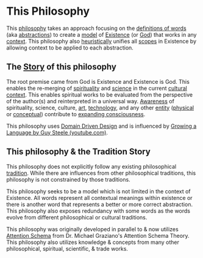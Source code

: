 # This Philosophy

This [philosophy](./philosophy.md) takes an approach focusing on the [definitions of words](definition-based-philosophy.md) (aka [abstractions](./abstraction.md)) to create a [model](./model.md) of [Existence](./existence.md) (or [God](./god.md)) that works in any [context](./context.md). This philosophy also [heuristically](./heuristic.md) unifies all [scopes](./scope.md) in Existence by allowing context to be applied to each abstraction.

## The [Story](./story.md) of this philosophy

The root premise came from God is Existence and Existence is God. This enables the re-merging of [spirituality](./spirituality.md) and [science](./science.md) in the current [cultural](./culture.md) [context](./context.md). This enables spiritual works to be evaluated from the perspective of the author(s) and reinterpreted in a universal way. [Awareness](./awareness.md) of spirituality, science, culture, [art](./art.md), [technology](./technology.md), and any other [entity](entity.md) ([physical](./physical-system.md) or [conceptual](conceptual-system.md)) contribute to [expanding consciousness](./expanding-consciousness.md).

This philosophy uses [Domain Driven Design](./domain-driven-design.md) and is influenced by <a href="https://www.youtube.com/watch?v=_ahvzDzKdB0&feature=youtu.be" target="_blank">Growing a Language by Guy Steele (youtube.com)</a>.

## This philosophy & the Tradition Story

This philosophy does not explicitly follow any existing philosophical [tradition](./tradition.md). While there are influences from other philosophical traditions, this philosophy is not constrained by those traditions.

This philosophy seeks to be a model which is not limited in the context of Existence. All words represent all contextual meanings within existence or there is another word that represents a better or more correct abstraction. This philosophy also exposes redundancy with some words as the words evolve from different philosophical or cultural traditions.

This philosophy was originally developed in parallel to & now utilizes [Attention Schema](./attention-schema.md) from Dr. Michael Graziano's Attention Schema Theory. This philosophy also utilizes knowledge & concepts from many other philosophical, spiritual, scientific, & trade works.
